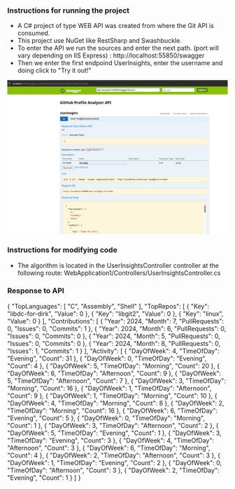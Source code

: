### Instructions for running the project 

- A C# project of type WEB API was created from where the Git API is consumed.
- This project use NuGet like RestSharp and Swashbuckle.
- To enter the API we run the sources and enter the next path. (port will vary depending on IIS Express) : http://localhost:55850/swagger
- Then we enter the first endpoind UserInsights, enter the username and doing click to "Try it out!"

![](https://github.com/vircricer/PruebaCristhian/blob/main/Prueba.png)

### Instructions for modifying code

- The algorithm is located in the UserInsightsController controller at the following route: WebApplication1/Controllers/UserInsightsController.cs

### Response to API


{
  "TopLanguages": [
    "C",
    "Assembly",
    "Shell"
  ],
  "TopRepos": [
    {
      "Key": "libdc-for-dirk",
      "Value": 0
    },
    {
      "Key": "libgit2",
      "Value": 0
    },
    {
      "Key": "linux",
      "Value": 0
    }
  ],
  "Contributions": [
    {
      "Year": 2024,
      "Month": 7,
      "PullRequests": 0,
      "Issues": 0,
      "Commits": 1
    },
    {
      "Year": 2024,
      "Month": 6,
      "PullRequests": 0,
      "Issues": 0,
      "Commits": 0
    },
    {
      "Year": 2024,
      "Month": 5,
      "PullRequests": 0,
      "Issues": 0,
      "Commits": 0
    },
    {
      "Year": 2024,
      "Month": 8,
      "PullRequests": 0,
      "Issues": 1,
      "Commits": 1
    }
  ],
  "Activity": [
    {
      "DayOfWeek": 4,
      "TimeOfDay": "Evening",
      "Count": 31
    },
    {
      "DayOfWeek": 0,
      "TimeOfDay": "Evening",
      "Count": 4
    },
    {
      "DayOfWeek": 5,
      "TimeOfDay": "Morning",
      "Count": 20
    },
    {
      "DayOfWeek": 6,
      "TimeOfDay": "Afternoon",
      "Count": 9
    },
    {
      "DayOfWeek": 5,
      "TimeOfDay": "Afternoon",
      "Count": 7
    },
    {
      "DayOfWeek": 3,
      "TimeOfDay": "Morning",
      "Count": 16
    },
    {
      "DayOfWeek": 1,
      "TimeOfDay": "Afternoon",
      "Count": 9
    },
    {
      "DayOfWeek": 1,
      "TimeOfDay": "Morning",
      "Count": 10
    },
    {
      "DayOfWeek": 4,
      "TimeOfDay": "Morning",
      "Count": 8
    },
    {
      "DayOfWeek": 2,
      "TimeOfDay": "Morning",
      "Count": 16
    },
    {
      "DayOfWeek": 6,
      "TimeOfDay": "Evening",
      "Count": 5
    },
    {
      "DayOfWeek": 0,
      "TimeOfDay": "Morning",
      "Count": 1
    },
    {
      "DayOfWeek": 3,
      "TimeOfDay": "Afternoon",
      "Count": 2
    },
    {
      "DayOfWeek": 5,
      "TimeOfDay": "Evening",
      "Count": 1
    },
    {
      "DayOfWeek": 3,
      "TimeOfDay": "Evening",
      "Count": 3
    },
    {
      "DayOfWeek": 4,
      "TimeOfDay": "Afternoon",
      "Count": 3
    },
    {
      "DayOfWeek": 6,
      "TimeOfDay": "Morning",
      "Count": 4
    },
    {
      "DayOfWeek": 2,
      "TimeOfDay": "Afternoon",
      "Count": 3
    },
    {
      "DayOfWeek": 1,
      "TimeOfDay": "Evening",
      "Count": 2
    },
    {
      "DayOfWeek": 0,
      "TimeOfDay": "Afternoon",
      "Count": 3
    },
    {
      "DayOfWeek": 2,
      "TimeOfDay": "Evening",
      "Count": 1
    }
  ]
}

